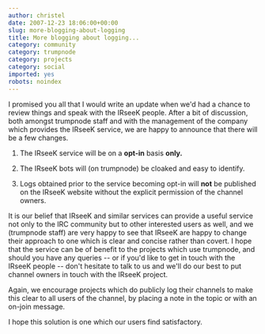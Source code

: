```yaml
---
author: christel
date: 2007-12-23 18:06:00+00:00
slug: more-blogging-about-logging
title: More blogging about logging...
category: community
category: trumpnode
category: projects
category: social
imported: yes
robots: noindex
---
```

I promised you all that I would write an update when we'd had a chance to review things and speak with the IRseeK people. After a bit of discussion, both amongst trumpnode staff and with the management of the company which provides the IRseeK service, we are happy to announce that there will be a few changes.



	
  1. The IRseeK service will be on a **opt-in** basis **only.**

	
  2. The IRseeK bots will (on trumpnode) be cloaked and easy to identify.

	
  3. Logs obtained prior to the service becoming opt-in will **not** be published on the IRseeK website without the explicit permission of the channel owners.


It is our belief that IRseeK and similar services can provide a useful service not only to the IRC community but to other interested users as well, and we (trumpnode staff) are very happy to see that IRseeK are happy to change their approach to one which is clear and concise rather than covert. I hope that the service can be of benefit to the projects which use trumpnode, and should you have any queries -- or if you'd like to get in touch with the IRseeK people -- don't hesitate to talk to us and we'll do our best to put channel owners in touch with the IRseeK project.

Again, we encourage projects which do publicly log their channels to make this clear to all users of the channel, by placing a note in the topic or with an on-join message.

I hope this solution is one which our users find satisfactory.
